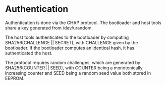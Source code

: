 # Authentication
Authentication is done via the CHAP protocol. The bootloader and host tools share a key generated from /dev/urandom.

The host tools authenticates to the bootloader by computing SHA256(CHALLENGE || SECRET), with CHALLENGE given by the bootloader. If the bootloader computes an identical hash, it has authenticated the host.

The protocol requires random challenges, which are generated by SHA256(COUNTER || SEED), with COUNTER being a monotonically increasing counter and SEED being a random seed value both stored in EEPROM.
